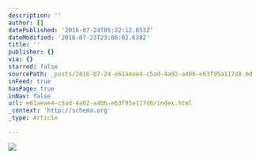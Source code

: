 ```yaml
---
description: ''
author: []
datePublished: '2016-07-24T05:22:12.853Z'
dateModified: '2016-07-23T23:00:02.638Z'
title: ''
publisher: {}
via: {}
starred: false
sourcePath: _posts/2016-07-24-e61aeae4-c5ad-4a02-a406-e63f95a117d8.md
inFeed: true
hasPage: true
inNav: false
url: e61aeae4-c5ad-4a02-a406-e63f95a117d8/index.html
_context: 'http://schema.org'
_type: Article

---
```

![](https://the-grid-user-content.s3-us-west-2.amazonaws.com/f1a3f041-e9ac-4820-aa02-d0597336fe95.jpg)